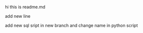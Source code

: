 hi
this is readme.md

add new line

add new sql sript in new branch and change name in python script